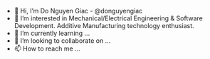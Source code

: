 - 👋 Hi, I’m Do Nguyen Giac - @donguyengiac 
- 👀 I’m interested in Mechanical/Electrical Engineering & Software Development. Additive Manufacturing technology enthusiast.
- 🌱 I’m currently learning ...
- 💞️ I’m looking to collaborate on ...
- 📫 How to reach me ...

<!---
donguyengiac/donguyengiac is a ✨ special ✨ repository because its `README.md` (this file) appears on your GitHub profile.
You can click the Preview link to take a look at your changes.
--->
